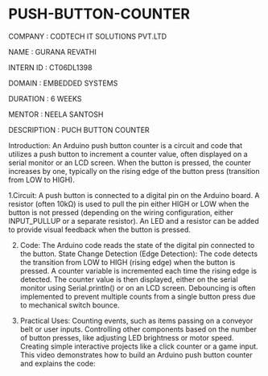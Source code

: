 # PUSH-BUTTON-COUNTER

COMPANY : CODTECH IT SOLUTIONS PVT.LTD

NAME : GURANA REVATHI

INTERN ID : CT06DL1398

DOMAIN : EMBEDDED SYSTEMS

DURATION : 6 WEEKS

MENTOR : NEELA SANTOSH 

DESCRIPTION : PUCH BUTTON COUNTER

Introduction:
An Arduino push button counter is a circuit and code that utilizes a push button to increment a counter value,
often displayed on a serial monitor or an LCD screen. When the button is pressed, the counter increases by one, 
typically on the rising edge of the button press (transition from LOW to HIGH). 

 1.Circuit:
 A push button is connected to a digital pin on the Arduino board. 
 A resistor (often 10kΩ) is used to pull the pin either HIGH or LOW when the button is not pressed (depending on the wiring configuration,
 either INPUT_PULLUP or a separate resistor). 
 An LED and a resistor can be added to provide visual feedback when the button is pressed. 

2. Code:
The Arduino code reads the state of the digital pin connected to the button. 
State Change Detection (Edge Detection): The code detects the transition from LOW to HIGH (rising edge) when the button is pressed. 
A counter variable is incremented each time the rising edge is detected. 
The counter value is then displayed, either on the serial monitor using Serial.println() or on an LCD screen. 
Debouncing is often implemented to prevent multiple counts from a single button press due to mechanical switch bounce.

4. Practical Uses:
Counting events, such as items passing on a conveyor belt or user inputs. 
Controlling other components based on the number of button presses, like adjusting LED brightness or motor speed. 
Creating simple interactive projects like a click counter or a game input. 
This video demonstrates how to build an Arduino push button counter and explains the code:
